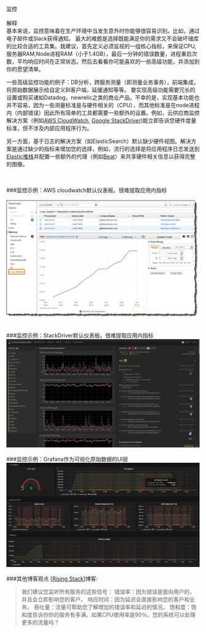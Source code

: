 
监控
<br/><br/>
解释
<br/>
基本来说，监控意味着在生产环境中当发生意外时你能够很容易识别。比如，通过电子邮件或Slack获得通知。
最大的难题是选择既能满足你的需求又不会破坏储库的比较合适的工具集。我建议，首先定义必须监视的一组核心指标，来保证CPU,服务器RAM,Node进程RAM（小于1.4GB），最后一分钟的错误数量，进程重启次数，平均响应时间在正常状态。然后去看看你可能喜欢的一些高级功能，并添加到你的愿望清单。

一些高级监控功能的例子：DB分析，跨服务测量（即测量业务事务），前端集成，将原始数据展示给自定义BI客户端，延缓通知等等。
要实现高级功能需要冗长的设置或购买诸如Datadog，newrelic之类的商业产品。不幸的是，实现基本功能也并不容易，因为一些测量标准是与硬件相关的（CPU），而其他标准是在node进程内（内部错误）因此所有简单的工具都需要一些额外的设置。例如，云供应商监控解决方案（例如[AWS CloudWatch](https://aws.amazon.com/cloudwatch/), [Google StackDriver](https://cloud.google.com/stackdriver/))能立即告诉您硬件度量标准，但不涉及内部应用程序行为。

另一方面，基于日志的解决方案（如ElasticSearch）默认缺少硬件视图。解决方案是通过缺少的指标来增加您的选择，例如，流行的选择是将应用程序日志发送到<a href="https://www.elastic.co/products">Elastic堆栈</a>并配置一些额外的代理（例如<a href="https://www.elastic.co/products">Beat</a>）来共享硬件相关信息以获得完整的图像。

<br/><br/>
###监控示例：AWS cloudwatch默认仪表板。很难提取应用内指标  
<br/>
![AWS cloudwatch default dashboard. Hard to extract in-app metrics](/assets/images/monitoring1.png)
<br/><br/>

###监控示例：StackDriver默认仪表板。很难提取应用内指标
<br/>
![StackDriver default dashboard. Hard to extract in-app metrics](/assets/images/monitoring2.jpg)
<br/><br/>
###监控示例：Grafana作为可视化原始数据的UI层
<br/>
![Grafana as the UI layer that visualizes raw data](/assets/images/monitoring3.png)
<br/><br/>
###其他博客观点
 [<a href="http://mubaloo.com/best-practices-deploying-node-js-applications/">Rising Stack</a>]博客:

> 我们建议您监听所有服务的这些信号：
> 错误率：因为错误是面向用户的，并且会立即影响您的客户。
> 响应时间：因为延迟会直接影响您的客户和业务。
> 吞吐量：流量可帮助您了解增加的错误率和延迟的情况。
> 饱和度：饱和度告诉你你的服务有多满。如果CPU使用率是90％，您的系统可以处理更多的流量吗？
